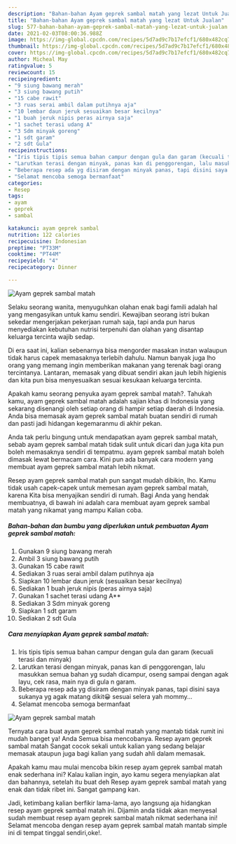 ```yaml
---
description: "Bahan-bahan Ayam geprek sambal matah yang lezat Untuk Jualan"
title: "Bahan-bahan Ayam geprek sambal matah yang lezat Untuk Jualan"
slug: 577-bahan-bahan-ayam-geprek-sambal-matah-yang-lezat-untuk-jualan
date: 2021-02-03T08:00:36.988Z
image: https://img-global.cpcdn.com/recipes/5d7ad9c7b17efcf1/680x482cq70/ayam-geprek-sambal-matah-foto-resep-utama.jpg
thumbnail: https://img-global.cpcdn.com/recipes/5d7ad9c7b17efcf1/680x482cq70/ayam-geprek-sambal-matah-foto-resep-utama.jpg
cover: https://img-global.cpcdn.com/recipes/5d7ad9c7b17efcf1/680x482cq70/ayam-geprek-sambal-matah-foto-resep-utama.jpg
author: Micheal May
ratingvalue: 5
reviewcount: 15
recipeingredient:
- "9 siung bawang merah"
- "3 siung bawang putih"
- "15 cabe rawit"
- "3 ruas serai ambil dalam putihnya aja"
- "10 lembar daun jeruk sesuaikan besar kecilnya"
- "1 buah jeruk nipis peras airnya saja"
- "1 sachet terasi udang A"
- "3 Sdm minyak goreng"
- "1 sdt garam"
- "2 sdt Gula"
recipeinstructions:
- "Iris tipis tipis semua bahan campur dengan gula dan garam (kecuali terasi dan minyak)"
- "Larutkan terasi dengan minyak, panas kan di penggorengan, lalu masukkan semua bahan yg sudah dicampur, oseng sampai dengan agak layu, cek rasa, main nya di gula n garam."
- "Beberapa resep ada yg disiram dengan minyak panas, tapi disini saya sukanya yg agak matang dikit😀 sesuai selera yah mommy..."
- "Selamat mencoba semoga bermanfaat"
categories:
- Resep
tags:
- ayam
- geprek
- sambal

katakunci: ayam geprek sambal 
nutrition: 122 calories
recipecuisine: Indonesian
preptime: "PT33M"
cooktime: "PT44M"
recipeyield: "4"
recipecategory: Dinner

---
```



![Ayam geprek sambal matah](https://img-global.cpcdn.com/recipes/5d7ad9c7b17efcf1/680x482cq70/ayam-geprek-sambal-matah-foto-resep-utama.jpg)

Selaku seorang wanita, menyuguhkan olahan enak bagi famili adalah hal yang mengasyikan untuk kamu sendiri. Kewajiban seorang istri bukan sekedar mengerjakan pekerjaan rumah saja, tapi anda pun harus menyediakan kebutuhan nutrisi terpenuhi dan olahan yang disantap keluarga tercinta wajib sedap.

Di era  saat ini, kalian sebenarnya bisa mengorder masakan instan walaupun tidak harus capek memasaknya terlebih dahulu. Namun banyak juga lho orang yang memang ingin memberikan makanan yang terenak bagi orang tercintanya. Lantaran, memasak yang dibuat sendiri akan jauh lebih higienis dan kita pun bisa menyesuaikan sesuai kesukaan keluarga tercinta. 



Apakah kamu seorang penyuka ayam geprek sambal matah?. Tahukah kamu, ayam geprek sambal matah adalah sajian khas di Indonesia yang sekarang disenangi oleh setiap orang di hampir setiap daerah di Indonesia. Anda bisa memasak ayam geprek sambal matah buatan sendiri di rumah dan pasti jadi hidangan kegemaranmu di akhir pekan.

Anda tak perlu bingung untuk mendapatkan ayam geprek sambal matah, sebab ayam geprek sambal matah tidak sulit untuk dicari dan juga kita pun boleh memasaknya sendiri di tempatmu. ayam geprek sambal matah boleh dimasak lewat bermacam cara. Kini pun ada banyak cara modern yang membuat ayam geprek sambal matah lebih nikmat.

Resep ayam geprek sambal matah pun sangat mudah dibikin, lho. Kamu tidak usah capek-capek untuk memesan ayam geprek sambal matah, karena Kita bisa menyajikan sendiri di rumah. Bagi Anda yang hendak membuatnya, di bawah ini adalah cara membuat ayam geprek sambal matah yang nikamat yang mampu Kalian coba.

<!--inarticleads1-->

##### Bahan-bahan dan bumbu yang diperlukan untuk pembuatan Ayam geprek sambal matah:

1. Gunakan 9 siung bawang merah
1. Ambil 3 siung bawang putih
1. Gunakan 15 cabe rawit
1. Sediakan 3 ruas serai ambil dalam putihnya aja
1. Siapkan 10 lembar daun jeruk (sesuaikan besar kecilnya)
1. Sediakan 1 buah jeruk nipis (peras airnya saja)
1. Gunakan 1 sachet terasi udang A**
1. Sediakan 3 Sdm minyak goreng
1. Siapkan 1 sdt garam
1. Sediakan 2 sdt Gula




<!--inarticleads2-->

##### Cara menyiapkan Ayam geprek sambal matah:

1. Iris tipis tipis semua bahan campur dengan gula dan garam (kecuali terasi dan minyak)
1. Larutkan terasi dengan minyak, panas kan di penggorengan, lalu masukkan semua bahan yg sudah dicampur, oseng sampai dengan agak layu, cek rasa, main nya di gula n garam.
1. Beberapa resep ada yg disiram dengan minyak panas, tapi disini saya sukanya yg agak matang dikit😀 sesuai selera yah mommy...
1. Selamat mencoba semoga bermanfaat
<img src="https://img-global.cpcdn.com/steps/880ead2e1ac26079/160x128cq70/ayam-geprek-sambal-matah-langkah-memasak-4-foto.jpg" alt="Ayam geprek sambal matah">



Ternyata cara buat ayam geprek sambal matah yang mantab tidak rumit ini mudah banget ya! Anda Semua bisa mencobanya. Resep ayam geprek sambal matah Sangat cocok sekali untuk kalian yang sedang belajar memasak ataupun juga bagi kalian yang sudah ahli dalam memasak.

Apakah kamu mau mulai mencoba bikin resep ayam geprek sambal matah enak sederhana ini? Kalau kalian ingin, ayo kamu segera menyiapkan alat dan bahannya, setelah itu buat deh Resep ayam geprek sambal matah yang enak dan tidak ribet ini. Sangat gampang kan. 

Jadi, ketimbang kalian berfikir lama-lama, ayo langsung aja hidangkan resep ayam geprek sambal matah ini. Dijamin anda tiidak akan menyesal sudah membuat resep ayam geprek sambal matah nikmat sederhana ini! Selamat mencoba dengan resep ayam geprek sambal matah mantab simple ini di tempat tinggal sendiri,oke!.

